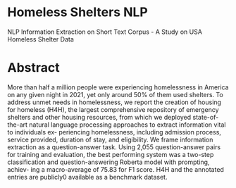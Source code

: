 # Homeless Shelters NLP
NLP Information Extraction on Short Text Corpus - A Study on USA Homeless Shelter Data

# Abstract
More than half a million people were experiencing homelessness in America on any given night in 2021, yet only around 50% of them used shelters. To address unmet needs in homelessness, we report the creation of housing for homeless (H4H), the largest comprehensive repository of emergency shelters and other housing resources, from which we deployed state-of-the-art natural language processing approaches to extract information vital to individuals ex- periencing homelessness, including admission process, service provided, duration of stay, and eligibility. We frame information extraction as a question-answer task. Using 2,055 question-answer pairs for training and evaluation, the best performing system was a two-step classification and question-answering Roberta model with prompting, achiev- ing a macro-average of 75.83 for F1 score. H4H and the annotated entries are publicly0 available as a benchmark dataset.
